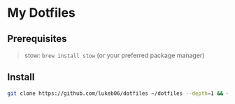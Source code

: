# My Dotfiles

## Prerequisites

 > stow: `brew install stow` (or your preferred package manager)

## Install

```bash
git clone https://github.com/lukeb06/dotfiles ~/dotfiles --depth=1 && ~/dotfiles/stow.sh && zsh -c "clear"
```
